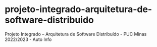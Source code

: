 # projeto-integrado-arquitetura-de-software-distribuido
Projeto Integrado – Arquitetura de Software Distribuído - PUC Minas 2022/2023 - Auto Info
